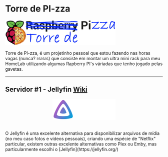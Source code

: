 <p align="center">
<h1>Torre de PI-zza</h1>
<img alt="Torre de PI-zza" src="https://raw.githubusercontent.com/RPocas/torre-de-pizza/main/Img/TorredePizza.jpg" width="70%" />
</p>

Torre de PI-zza, é um projetinho pessoal que estou fazendo nas horas vagas (nunca? rsrsrs) que consiste em montar um ultra mini rack para meu HomeLab utilizando algumas Rapberry PI's váriadas que tenho jogado pelas gavetas.

---

## Servidor #1 - Jellyfin <a href="https://github.com/RPocas/torre-de-pizza/wiki/Jellyfin">Wiki</a>
<p align="center">
<img alt="Jellyfin" src="https://raw.githubusercontent.com/RPocas/torre-de-pizza/main/Img/Jellyfin.svg" width="40%" />
</p>
<br/>
O Jellyfin é uma excelente alternativa para disponibilizar arquivos de mídia (no meu caso fotos e vídeos pessoais), criando uma espécie de "Netflix" particular, existem outras excelente alternativas como Plex ou Emby, mas particularmente escolhi o [Jellyfin](https://jellyfin.org/)